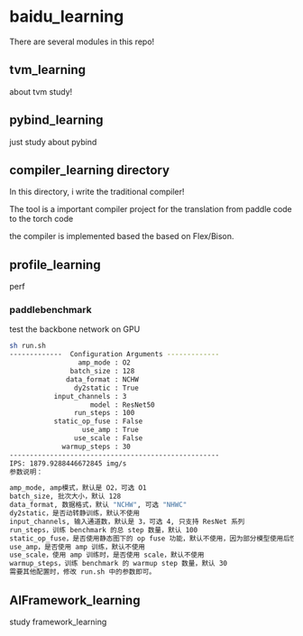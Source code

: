 # baidu_learning

There are several modules in this repo!

## tvm_learning
about tvm study!

## pybind_learning

just study about pybind 

## compiler_learning directory

In this directory, i write the traditional compiler!

The tool is a important compiler project for the translation from paddle code to the torch code

the compiler is implemented based the based on Flex/Bison.

## profile_learning
perf

### paddlebenchmark
test the backbone network on GPU
```bash
sh run.sh
-------------  Configuration Arguments -------------
                 amp_mode : O2
               batch_size : 128
              data_format : NCHW
                dy2static : True
           input_channels : 3
                    model : ResNet50
                run_steps : 100
           static_op_fuse : False
                  use_amp : True
                use_scale : False
             warmup_steps : 30
----------------------------------------------------
IPS: 1879.9288446672845 img/s
参数说明：

amp_mode, amp模式，默认是 O2，可选 O1
batch_size, 批次大小，默认 128
data_format, 数据格式，默认 "NCHW", 可选 "NHWC"
dy2static，是否动转静训练，默认不使用
input_channels, 输入通道数，默认是 3，可选 4, 只支持 ResNet 系列
run_steps，训练 benchmark 的总 step 数量，默认 100
static_op_fuse，是否使用静态图下的 op fuse 功能，默认不使用，因为部分模型使用后性能会下降
use_amp，是否使用 amp 训练，默认不使用
use_scale，使用 amp 训练时，是否使用 scale，默认不使用
warmup_steps，训练 benchmark 的 warmup step 数量，默认 30
需要其他配置时，修改 run.sh 中的参数即可。

```

## AIFramework_learning
study framework_learning